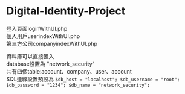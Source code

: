 # Digital-Identity-Project

登入頁面loginWithUI.php  
個人用戶userindexWithUI.php  
第三方公司companyindexWithUI.php  

資料庫可以直接匯入  
database設置為 "network_security"  
共有四個table:account、company、user、account  
SQL連線設置預設為
	```$db_host = "localhost";
	$db_username = "root";
	$db_password = "1234";
	$db_name = "network_security";
	```
  
 

